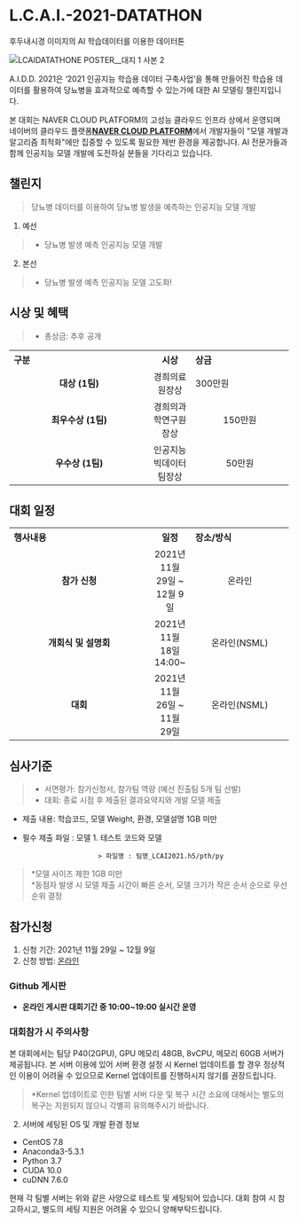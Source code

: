 # L.C.A.I.-2021-DATATHON
후두내시경 이미지의 AI 학습데이터를 이용한 데이터톤 

![LCAIDATATHONE POSTER__대지 1 사본 2](https://user-images.githubusercontent.com/92664643/144180593-1f0fefca-6497-43e4-b177-2bb6a569a1f4.png)


A.I.D.D. 2021은 ‘2021 인공지능 학습용 데이터 구축사업’을 통해 만들어진 학습용 데이터를 활용하여 당뇨병을 효과적으로 예측할 수 있는가에 대한 AI 모델링 챌린지입니다.

본 대회는 NAVER CLOUD PLATFORM의 고성능 클라우드 인프라 상에서 운영되며 네이버의 클라우드 플랫폼<strong>[NAVER CLOUD PLATFORM](https://www.ncloud.com/)</strong>에서 개발자들이 "모델 개발과 알고리즘 최적화"에만 집중할 수 있도록 필요한 제반 환경을 제공합니다. 
AI 전문가들과 함께 인공지능 모델 개발에 도전하실 분들을 기다리고 있습니다.


## 챌린지
> 당뇨병 데이터를 이용하여 당뇨병 발생을 예측하는 인공지능 모델 개발 <br>
1. 예선 <br>
> -  당뇨병 발생 예측 인공지능 모델 개발 <br>
2. 본선 <br>
> -  당뇨병 발생 예측 인공지능 모델 고도화!<br></pre>



## 시상 및 혜택
>- 총상금: 추후 공개  <br>
<table class="tbl_prize">
  <tr>
    <th style="text-align:left;width:50%">구분</th>
    <th style="text-align:center;width:15%">시상</th>
        <th style="text-align:left;width:35%">상금</th>
  </tr>
  <tr>
    <td align=center>
      <strong> 대상 (1팀) </strong><br>
    </td>
    <td align=center> 경희의료원장상 </td>
    <td>  300만원 </td>
  </tr>
    <tr>
    <td align=center>
      <strong> 최우수상 (1팀)</strong><br>
    </td>
    <td align=center> 경희의과학연구원장상 </td>
        <td align=center> 150만원 </td>
   </tr>
      <tr>
    <td align=center>
      <strong> 우수상 (1팀)</strong><br>
    </td>
    <td align=center>인공지능빅데이터팀장상</td>
        <td align=center>  50만원 </td>
   </tr>
</table>

## 대회 일정
<table class="tbl_schedule">
  <tr>
    <th style="text-align:left;width:50%">행사내용</th>
    <th style="text-align:center;width:15%">일정</th>
        <th style="text-align:left;width:35%">장소/방식</th>
  </tr>
  <tr>
    <td align=center>
      <strong>참가 신청</strong><br>
    </td>
    <td align=center> 2021년 11월 29일 ~ 12월 9일</td>
    <td align=center> 온라인
 </td>
  </tr>
    <tr>
    <td align=center>
            <strong>개회식 및 설명회</strong><br>
    </td>
    <td align=center> 2021년 11월 18일 14:00~ </td>
    <td align=center> 온라인(NSML) </td>
  </tr>
    <tr>
    <td align=center>      
             <strong>대회</strong><br>
    </td>
    <td align=center> 2021년 11월 26일 ~ 11월 29일</td>
    <td align=center> 온라인(NSML) </td>
  </tr>
  </table>

## 심사기준
>- 서면평가: 참가신청서, 참가팀 역량 (예선 진출팀 5개 팀 선발)
>- 대회: 종료 시점 후 제출된 결과요약지와 개발 모델 제출 
>
-  제출 내용: 학습코드, 모델 Weight, 환경, 모델설명 1GB 미만

-  필수 제출 파일 : 모델 1. 테스트 코드와 모델 

                          > 파일명 : 팀명_LCAI2021.h5/pth/py

>*모델 사이즈 제한 1GB 미만 <br>
>*동점자 발생 시 모델 제출 시간이 빠른 순서, 모델 크기가 작은 순서 순으로 우선순위 결정 <br>
  
## 참가신청
1. 신청 기간: 2021년 11월 29일 ~ 12월 9일 <br>
2. 신청 방법: [온라인](www.lcaidatathon.com)

### Github 게시판
* **온라인 게시판 대회기간 중 10:00~19:00 실시간 운영**

### 대회참가 시 주의사항 

본 대회에서는 팀당 P40(2GPU), GPU 메모리 48GB, 8vCPU, 메모리 60GB 서버가 제공됩니다. 
본 서버 이용에 있어 서버 환경 설정 시 Kernel 업데이트를 할 경우 정상적인 이용이 어려울 수 있으므로
Kernel 업데이트를 진행하시지 않기를 권장드립니다.

>*Kernel 업데이트로 인한 팀별 서버 다운 및 복구 시간 소요에 대해서는 별도의 복구는 지원되지 않으니 각별히 유의해주시기 바랍니다.

2. 서버에 세팅된 OS 및 개발 환경 정보

- CentOS 7.8
- Anaconda3-5.3.1
- Python 3.7
- CUDA 10.0
- cuDNN 7.6.0


현재 각 팀별 서버는 위와 같은 사양으로 테스트 및 세팅되어 있습니다.
대회 참여 시 참고하시고, 별도의 세팅 지원은 어려울 수 있으니 양해부탁드립니다. 
